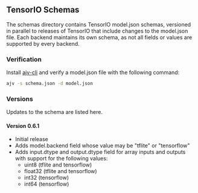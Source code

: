 ## TensorIO Schemas

The schemas directory contains TensorIO model.json schemas, versioned in parallel to releases of TensorIO that include changes to the model.json file. Each backend maintains its own schema, as not all fields or values are supported by every backend.

### Verification

Install [ajv-cli](https://www.npmjs.com/package/ajv-cli) and verify a model.json file with the following command:

```bash
ajv -s schema.json -d model.json
```

### Versions

Updates to the schema are listed here.

#### Version 0.6.1

- Initial release
- Adds model.backend field whose value may be "tflite" or "tensorflow"
- Adds input.dtype and output.dtype field for array inputs and outputs with support for the following values:
	- uint8 (tflite and tensorflow)
	- float32 (tflite and tensorflow)
	- int32 (tensorflow)
	- int64 (tensorflow)
